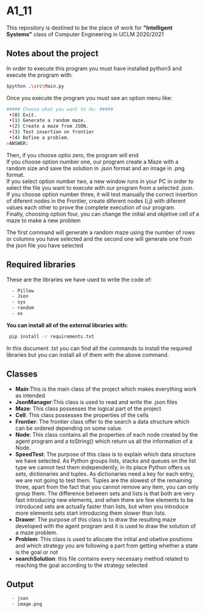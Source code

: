 # A1_11
This repository is destined to be the place of work for **"Intelligent Systems"** class of Computer Engineering in UCLM 2020/2021


## Notes about the project
In order to execute this program you must have installed python3 and execute the program with: <br>
```sh
$python .\src\Main.py  
````
Once you execute the program you must see an option menu like: <br>
```sh
##### Choose what you want to do: #####
 •(0) Exit.
 •(1) Generate a random maze.
 •(2) Create a maze from JSON.
 •(3) Test insertion on frontier
 •(4) Define a problem.
>ANSWER:
 ```
 Then, if you choose optio zero, the program will end<br>
 If you choose option number one, our program create a Maze with a random size and save the solution in .json format and an image in .png format.<br>
 If you select option number two, a new window runs in your PC in order to select the file you want to execute with our program from a selected .json.<br>
 If you choose option number three, it will test manually the correct insertion of diferent nodes in the Frontier, create diferent nodes (i,j) with diferent values each other to prove the complete execution of our program.<br>
 Finally, choosing option four, you can change the initial and objetive cell of a maze to make a new problem<br>
 
 
The first command will generate a random maze using the number of rows or columns you have selected and the second one will generate one from the json file you have selected
## Required libraries
These are the libraries we have used to write the code of: 
```sh
  - Pillow
  - Json
  - sys
  - random
  - os
```
**You can install all of the external libraries with:** <br>

```sh
 pip install -r requirements.txt
```
In this document .txt you can find all the commands to install the required libraries but you can install all of them with the above command.

## Classes
  - **Main**:This is the main class of the project which makes everything work as intended
  - **JsonManager**:This class is used to read and write the .json files
  - **Maze**: This class possesses the logical part of the project
  - **Cell**: This class possesses the properties of the cells
  - **Frontier**: The frontier class offer to the search a data structure which can be ordered depending on some value.
  - **Node**: This class contains all the properties of each node created by the agent program and a toString() which return us all the information of a Node.
  - **SpeedTest**: The purpose of this class is to explain which data structure we have selected. As Python groups lists, stacks and queues on the list type we cannot test them independently, in its place Python offers us sets, dictionaries and tuples. As dictionaries need a key for each entry, we are not going to test them. Tuples are the slowest of the remaining three, apart from the fact that you cannot remove any item, you can only group them. The difference between sets and lists is that both are very fast introducing new elements, and when there are few elements to be introduced sets are actually faster than lists, but when you introduce more elements sets start introducing them slower than lists.
  - **Drawer**: The purpose of this class is to draw the resulting maze developed with the agent program and it is used to draw the solution of a maze problem.
  - **Problem**: This class is used to allocate the initial and obetive positions  and which strategy you are following a part from getting whether a state is the goal or not
  - **searchSolution**: this file contains every necessary method related to reaching the goal according to the strategy selected

## Output
```sh
  - json
  - image.png
```
